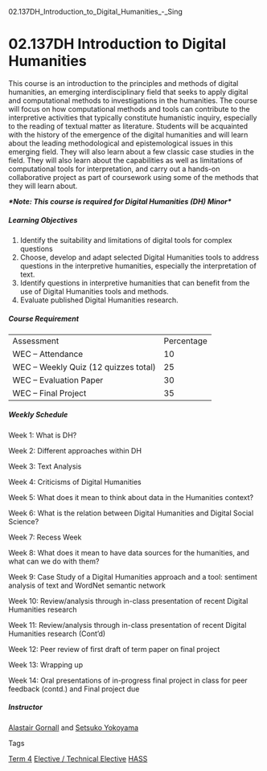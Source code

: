 02.137DH_Introduction_to_Digital_Humanities_-_Sing



02.137DH Introduction to Digital Humanities
===========================================

This course is an introduction to the principles and methods of digital humanities, an emerging interdisciplinary field that seeks to apply digital and computational methods to investigations in the humanities. The course will focus on how computational methods and tools can contribute to the interpretive activities that typically constitute humanistic inquiry, especially to the reading of textual matter as literature. Students will be acquainted with the history of the emergence of the digital humanities and will learn about the leading methodological and epistemological issues in this emerging field. They will also learn about a few classic case studies in the field. They will also learn about the capabilities as well as limitations of computational tools for interpretation, and carry out a hands-on collaborative project as part of coursework using some of the methods that they will learn about.



***\*Note: This course is required for Digital Humanities (DH) Minor\****



##### **Learning Objectives**



1. Identify the suitability and limitations of digital tools for complex questions
2. Choose, develop and adapt selected Digital Humanities tools to address questions in the interpretive humanities, especially the interpretation of text.
3. Identify questions in interpretive humanities that can benefit from the use of Digital Humanities tools and methods.
4. Evaluate published Digital Humanities research.


##### **Course Requirement**



|  |  |
| --- | --- |
| Assessment | Percentage |
| WEC – Attendance | 10 |
| WEC – Weekly Quiz (12 quizzes total) | 25 |
| WEC – Evaluation Paper | 30 |
| WEC – Final Project | 35 |



##### **Weekly Schedule**



Week 1: What is DH?



Week 2: Different approaches within DH



Week 3: Text Analysis



Week 4: Criticisms of Digital Humanities



Week 5: What does it mean to think about data in the Humanities context?



Week 6: What is the relation between Digital Humanities and Digital Social Science?



Week 7: Recess Week



Week 8: What does it mean to have data sources for the humanities, and what can we do with them?



Week 9: Case Study of a Digital Humanities approach and a tool: sentiment analysis of text and WordNet semantic network



Week 10: Review/analysis through in-class presentation of recent Digital Humanities research



Week 11: Review/analysis through in-class presentation of recent Digital Humanities research (Cont’d)



Week 12: Peer review of first draft of term paper on final project



Week 13: Wrapping up



Week 14: Oral presentations of in-progress final project in class for peer feedback (contd.) and Final project due



##### **Instructor**



[Alastair Gornall](/profile/alastair-gornall/) and [Setsuko Yokoyama](/profile/setsuko-yokoyama/)

Tags

[Term 4](/education/undergraduate/courses/?course-term=857)
[Elective / Technical Elective](/education/undergraduate/courses/?course-type=853)
[HASS](/education/undergraduate/courses/?pillar-cluster=56)

